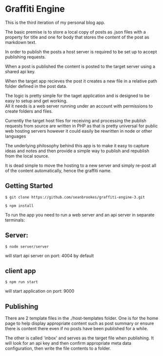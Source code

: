 # Graffiti Engine

This is the third iteration of my personal blog app.

The basic premise is to store a local copy of posts as .json files with a property for title
and one for body that stores the content of the post as markdown text.

In order to publish the posts a host server is required to be set up to accept publishing requests.

When a post is published the content is posted to the target server using a shared api key.  

When the target app recieves the post it creates a new file in a relative path folder defined in the post data.

The logic is pretty simple for the taget application and is designed to be easy to setup and get working.  
All it needs is a web server running under an account with permissions to create folders and files.

Currently the target host files for receiving and processing the publish requests from source are written in PHP as that is pretty universal for public web hosting servers however it could easily be rewritten in node or other languages

The underlying philosophy behind this app is to make it easy to capture ideas and notes and then provide a simple way to publish and republish from the local source.

It is dead simple to move the hosting to a new server and simply re-post all of the content automatically, hence the graffiti name.


## Getting Started

```
$ git clone https://github.com/seanbrookes/graffiti-engine-3.git
```

```
$ npm install
```

To run the app you need to run a web server and an api server in separate terminals:

## Server:
```
$ node server/server
```
will start api server on port: 4004 by default

## client app
```
$ npm run start
```
will start application on port: 9000

## Publishing

There are 2 template files in the ./host-templates folder.  One is for the home page to help display appropriate content such as post summary or ensure there is content there even if no posts have been published for a while.

The other is called 'inbox' and serves as the target file when publishing.  It will look for an api key and then confirm appropriate meta data configuration, then write the file contents to a folder.



